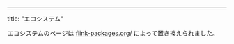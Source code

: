 ---
title: "エコシステム"


エコシステムのページは <a href="https://flink-packages.org/">flink-packages.org/</a> によって置き換えられました。
